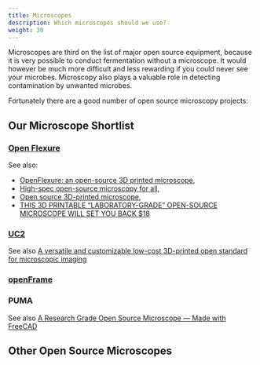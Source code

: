 ```yaml
---
title: Microscopes
description: Which microscopes should we use?
weight: 30
---
```


Microscopes are third on the list of major open source equipment, because it is very possible to conduct fermentation without a microscope.  It would however be much more difficult and less rewarding if you could never see your microbes.  Microscopy also plays a valuable role in detecting contamination by unwanted microbes.

Fortunately there are a good number of open source microscopy projects:

## Our Microscope Shortlist

### [Open Flexure](https://openflexure.org/projects/microscope/)
See also: 
- [OpenFlexure: an open-source 3D printed microscope](https://focalplane.biologists.com/2021/10/19/openflexure-an-open-source-3d-printed-microscope/), 
- [High-spec open-source microscopy for all](https://physicsworld.com/a/high-spec-open-source-microscopy-for-all/), 
- [Open source 3D-printed microscope](https://www.engbio.cam.ac.uk/synbiofund/3D_printed_microscope), 
- [THIS 3D PRINTABLE “LABORATORY-GRADE” OPEN-SOURCE MICROSCOPE WILL SET YOU BACK $18](https://3dprintingindustry.com/news/this-3d-printable-laboratory-grade-open-source-microscope-will-set-you-back-18-171749/)

### [UC2](https://github.com/openUC2/UC2-GIT)
See also [A versatile and customizable low-cost 3D-printed open standard for microscopic imaging](https://www.nature.com/articles/s41467-020-19447-9)

### [openFrame](https://www.cairn-research.co.uk/product/openframe-microscope/)

### PUMA
See also [A Research Grade Open Source Microscope — Made with FreeCAD](https://blog.freecad.org/2023/02/13/a-research-grade-open-source-microscope-made-with-freecad/)


## Other Open Source Microscopes

<br>